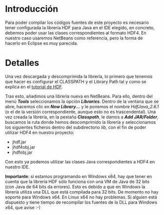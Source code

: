 # Introducción #

Para poder compilar los códigos fuentes de este proyecto es necesario tener configurada la librería HDF para Java en el IDE elegido, en concreto, debemos poder usar las clases correspondientes al formato HDF4. En nuestro caso usaremos NetBeans como referencia, pero la forma de hacerlo en Eclipse es muy parecida.

# Detalles #

Una vez descargada y descomprimida la librería, lo primero que tenemos que hacer es configurar el CLASSPATH y el Library Path tal y como se explica en el [tutorial de HDF](http://www.hdfgroup.org/hdf-java-html/hdf-object/use.html).

Tras esto, añadimos una librería nueva en NetBeans. Para ello, dentro del menú _**Tools**_ seleccionamos la opción _**Libraries**_. Dentro de la ventana que se abre, hacemos clic en _**New Library...**_ y le ponemos el nombre _HdfJava\_2.6.1_ (o el de la versión correspondiente, aunque esto no es trascendental). Una vez creada la librería, en la pestaña _**Classpath**_, le damos a _**Add JAR/Folder**_, buscamos la ruta donde hemos descomprimido la librería y seleccionamos los siguientes ficheros dentro del subdirectorio _lib_, con el fin de poder utilizar HDF4 en nuestro proyecto:
  * jhdf.jar
  * jhdf4obj.jar
  * jhdfobj.jar

Con esto ya podemos utilizar las clases Java correspondientes a HDF4 en nuestro IDE.

**Importante**: si estamos programando en Windows x64, hay que tener en cuenta que la librería HDF sólo funciona con una VM de Java de 32 bits (con Java de 64 bits da errores). Esto es debido a que en Windows la librería utiliza una DLL que está compilada para 32 bits. De momento no hay soporte para Windows x64. En Linux x64 no hay problemas. Si alguien está dispuesto y tiene tiempo de recompilar los fuentes de la DLL para Windows x64, que avise :-)